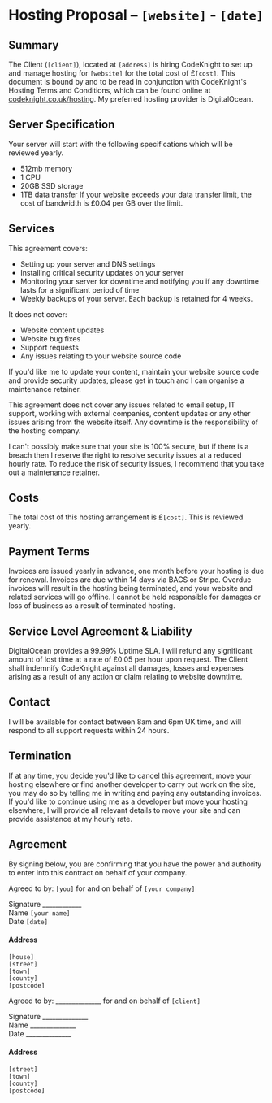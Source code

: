 # Hosting Proposal – `[website]` - `[date]`

## Summary
The Client (`[client]`), located at `[address]` is hiring CodeKnight to set up and manage hosting for `[website]` for the total cost of £`[cost]`. This document is bound by and to be read in conjunction with CodeKnight's Hosting Terms and Conditions, which can be found online at [codeknight.co.uk/hosting](http://codeknight.co.uk/hosting). My preferred hosting provider is DigitalOcean.

## Server Specification
Your server will start with the following specifications which will be reviewed yearly.
*  512mb memory
*  1 CPU
*  20GB SSD storage
*  1TB data transfer
If your website exceeds your data transfer limit, the cost of bandwidth is £0.04 per GB over the limit.

## Services
This agreement covers:

*  Setting up your server and DNS settings
*  Installing critical security updates on your server
*  Monitoring your server for downtime and notifying you if any downtime lasts for a significant period of time
*  Weekly backups of your server. Each backup is retained for 4 weeks.

It does not cover:

*  Website content updates
*  Website bug fixes
*  Support requests
*  Any issues relating to your website source code

If you'd like me to update your content, maintain your website source code and provide security updates, please get in touch and I can organise a maintenance retainer.

This agreement does not cover any issues related to email setup, IT support, working with external companies, content updates or any other issues arising from the website itself. Any downtime is the responsibility of the hosting company.

I can't possibly make sure that your site is 100% secure, but if there is a breach then I reserve the right to resolve security issues at a reduced hourly rate. To reduce the risk of security issues, I recommend that you take out a maintenance retainer.

## Costs
The total cost of this hosting arrangement is £`[cost]`. This is reviewed yearly.

## Payment Terms
Invoices are issued yearly in advance, one month before your hosting is due for renewal. Invoices are due within 14 days via BACS or Stripe. Overdue invoices will result in the hosting being terminated, and your website and related services will go offline. I cannot be held responsible for damages or loss of business as a result of terminated hosting.

## Service Level Agreement & Liability
DigitalOcean provides a 99.99% Uptime SLA. I will refund any significant amount of lost time at a rate of £0.05 per hour upon request. The Client shall indemnify CodeKnight against all damages, losses and expenses arising as a result of any action or claim relating to website downtime.

## Contact
I will be available for contact between 8am and 6pm UK time, and will respond to all support requests within 24 hours.

## Termination
If at any time, you decide you'd like to cancel this agreement, move your hosting elsewhere or find another developer to carry out work on the site, you may do so by telling me in writing and paying any outstanding invoices. If you'd like to continue using me as a developer but move your hosting elsewhere, I will provide all relevant details to move your site and can provide assistance at my hourly rate.

## Agreement
By signing below, you are confirming that you have the power and authority to enter into this contract on behalf of your company.

Agreed to by: `[you]` for and on behalf of `[your company]`

Signature ____________  
Name `[your name]`  
Date `[date]`  

#### Address
`[house]`  
`[street]`  
`[town]`  
`[county]`  
`[postcode]`  

Agreed to by: ______________ for and on behalf of `[client]`

Signature ______________  
Name ______________  
Date ______________  

#### Address
`[street]`   
`[town]`  
`[county]`  
`[postcode]`  

